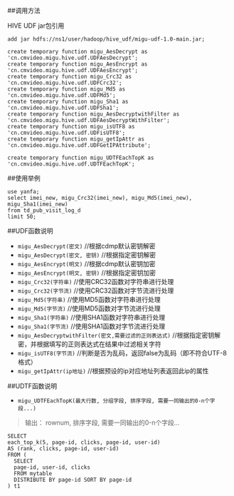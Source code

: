 ##调用方法

HIVE UDF jar包引用

>
	add jar hdfs://ns1/user/hadoop/hive_udf/migu-udf-1.0-main.jar;
>
	create temporary function migu_AesDecrypt as 'cn.cmvideo.migu.hive.udf.UDFAesDecrypt';
	create temporary function migu_AesEncrypt as 'cn.cmvideo.migu.hive.udf.UDFAesEncrypt';
	create temporary function migu_Crc32 as 'cn.cmvideo.migu.hive.udf.UDFCrc32';
	create temporary function migu_Md5 as 'cn.cmvideo.migu.hive.udf.UDFMd5';
	create temporary function migu_Sha1 as 'cn.cmvideo.migu.hive.udf.UDFSha1';
	create temporary function migu_AesDecryptwithFilter as 'cn.cmvideo.migu.hive.udf.UDFAesDecryptWithFilter';
	create temporary function migu_isUTF8 as 'cn.cmvideo.migu.hive.udf.UDFisUTF8';
	create temporary function migu_getIpAttr as 'cn.cmvideo.migu.hive.udf.UDFGetIPAttribute';
>
	create temporary function migu_UDTFEachTopK as 'cn.cmvideo.migu.hive.udf.UDTFEachTopK'; 

##使用举例
>
	use yanfa;
	select imei_new, migu_Crc32(imei_new), migu_Md5(imei_new), migu_Sha1(imei_new)
	from td_pub_visit_log_d 
	limit 50;



##UDF函数说明

* `migu_AesDecrypt(密文)` //根据cdmp默认密钥解密
* `migu_AesDecrypt(密文, 密钥)` //根据指定密钥解密
* `migu_AesEncrypt(明文)` //根据cdmp默认密钥加密
* `migu_AesEncrypt(明文, 密钥)` //根据指定密钥加密
* `migu_Crc32(字符串)` //使用CRC32函数对字符串进行处理
* `migu_Crc32(字节流)` //使用CRC32函数对字节流进行处理
* `migu_Md5(字符串)` //使用MD5函数对字符串进行处理
* `migu_Md5(字节流)` //使用MD5函数对字节流进行处理
* `migu_Sha1(字符串)` //使用SHA1函数对字符串进行处理
* `migu_Sha1(字节流)` //使用SHA1函数对字节流进行处理
* `migu_AesDecryptwithFilter(密文,需要过滤的正则表达式)` //根据指定密钥解密，并根据填写的正则表达式在结果中过滤相关字符
* `migu_isUTF8(字节流)` //判断是否为乱码，返回false为乱码（即不符合UTF-8格式）
* `migu_getIpAttr(ip地址)` //根据预设的ip对应地址列表返回此ip的属性

##UDTF函数说明
* `migu_UDTFEachTopK(最大行数, 分组字段, 排序字段, 需要一同输出的0-n个字段...)`
>	输出：
>	rownum, 排序字段, 需要一同输出的0-n个字段...
> 
	SELECT
	each_top_k(5, page-id, clicks, page-id, user-id)
	AS (rank, clicks, page-id, user-id)
	FROM (
	  SELECT
	  page-id, user-id, clicks
	  FROM mytable
	  DISTRIBUTE BY page-id SORT BY page-id
	) t1



